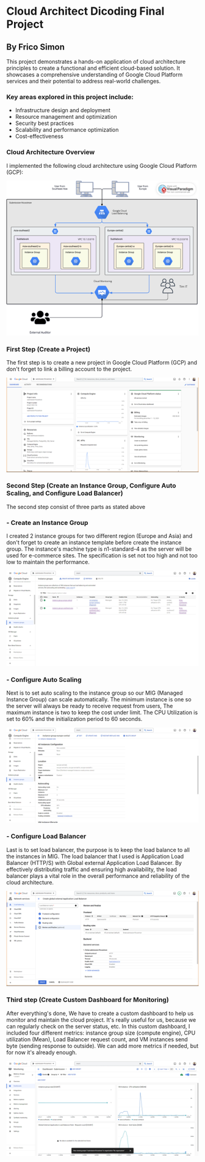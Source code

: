 # Cloud Architect Dicoding Final Project
## By Frico Simon

This project demonstrates a hands-on application of cloud architecture principles to create a functional and efficient cloud-based solution. It showcases a comprehensive understanding of Google Cloud Platform services and their potential to address real-world challenges.

### Key areas explored in this project include:

- Infrastructure design and deployment
- Resource management and optimization
- Security best practices
- Scalability and performance optimization
- Cost-effectiveness

### Cloud Architecture Overview

I implemented the following cloud architecture using Google Cloud Platform (GCP):

![GCP Architecture](https://github.com/FricoSimon/Cloud-Architect-Dicoding/blob/main/gcp%20architecture.png)

### First Step (Create a Project)
The first step is to create a new project in Google Cloud Platform (GCP) and don't forget to link a billing account to the project.

![Create a Project](https://github.com/FricoSimon/Cloud-Architect-Dicoding/blob/main/create%20project.png)

### Second Step (Create an Instance Group, Configure Auto Scaling, and Configure Load Balancer)
The second step consist of three parts as stated above

### - Create an Instance Group
I created 2 instance groups for two different region (Europe and Asia) and don't forget to create an instance template before create the instance group. The instance's machine type is n1-standard-4 as the server will be used for e-commerce sites. The specification is set not too high and not too low to maintain the performance.

![Create an Instance Group](https://github.com/FricoSimon/Cloud-Architect-Dicoding/blob/main/instance%20group.png)

### - Configure Auto Scaling
Next is to set auto scaling to the instance group so our MIG (Managed Instance Group) can scale automatically. The minimum instance is one so the server will always be ready to receive request from users, The maximum instance is two to keep the cost under limit. The CPU Utilization is set to 60% and the initialization period to 60 seconds.

![Configure Auto Scaling](https://github.com/FricoSimon/Cloud-Architect-Dicoding/blob/main/configure%20auto%20scaling.png)

### - Configure Load Balancer
Last is to set load balancer, the purpose is to keep the load balance to all the instances in MIG. The load balancer that I used is Application Load Balancer (HTTP/S) with Global external Application Load Balancer. By effectively distributing traffic and ensuring high availability, the load balancer plays a vital role in the overall performance and reliability of the cloud architecture.

![Configure Load Balancer](https://github.com/FricoSimon/Cloud-Architect-Dicoding/blob/main/configure%20load%20balancer.png)

### Third step (Create Custom Dashboard for Monitoring)
After everything's done, We have to create a custom dashboard to help us monitor and maintain the cloud project. It's really useful for us, because we can regularly check on the server status, etc. In this custom dashboard, I included four different metrics: instance group size (compute engine), CPU utilization (Mean), Load Balancer request count, and VM instances send byte (sending response to outside). We can add more metrics if needed, but for now it's already enough.

![Create Custom Dashboard](https://github.com/FricoSimon/Cloud-Architect-Dicoding/blob/main/create%20custom%20dashboard%20for%20monitoring.png)
